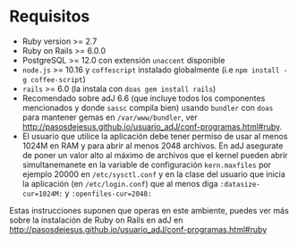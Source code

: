 # Requisitos

* Ruby version >= 2.7
* Ruby on Rails >= 6.0.0 
* PostgreSQL >= 12.0 con extensión `unaccent` disponible
* `node.js` >= 10.16 y `coffescript` instalado globalmente (i.e  `npm install -g coffee-script`)
* `rails` >= 6.0 (la instala con `doas gem install rails`)
* Recomendado sobre adJ 6.6 (que incluye todos los componentes mencionados y donde `sassc` compila bien)
  usando `bundler` con `doas` para mantener gemas en `/var/www/bundler`, ver
  <http://pasosdejesus.github.io/usuario_adJ/conf-programas.html#ruby>.
* El usuario que utilice la aplicación debe tener permiso de usar al menos
  1024M en RAM y para abrir al menos 2048 archivos.  En adJ asegurate de poner
  un valor alto al máximo de archivos que el kernel pueden abrir
  simultanemanete en la variable de configuración ```kern.maxfiles``` por
  ejemplo 20000 en ```/etc/sysctl.conf``` y en la clase del usuario que
  inicia la aplicación (en ```/etc/login.conf```) que al menos diga
  ```:datasize-cur=1024M:``` y  ```:openfiles-cur=2048:```

Estas instrucciones suponen que operas en este ambiente, puedes ver más sobre
la instalación de Ruby on Rails en adJ en
<http://pasosdejesus.github.io/usuario_adJ/conf-programas.html#ruby>



